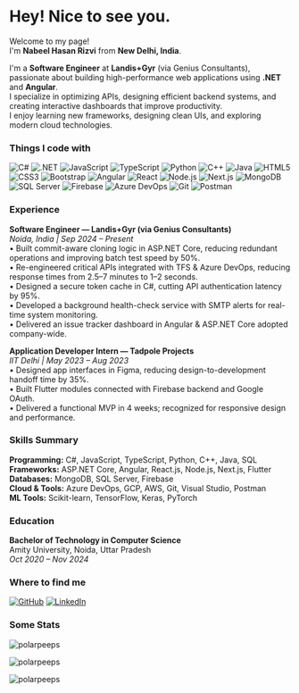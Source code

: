 <h1>Hey! Nice to see you.</h1>

<p>Welcome to my page! <br> I'm <b>Nabeel Hasan Rizvi</b> from <b>New Delhi, India</b>.</p>
<p>I'm a <b>Software Engineer</b> at <b>Landis+Gyr</b> (via Genius Consultants), passionate about building high-performance web applications using <b>.NET</b> and <b>Angular</b>.<br>
I specialize in optimizing APIs, designing efficient backend systems, and creating interactive dashboards that improve productivity.<br>
I enjoy learning new frameworks, designing clean UIs, and exploring modern cloud technologies.</p>

<h3>Things I code with</h3>
<p>
  <img alt="C#" src="https://img.shields.io/badge/C%23-239120?style=flat-square&logo=c-sharp&logoColor=white" />
  <img alt=".NET" src="https://img.shields.io/badge/.NET-512BD4?style=flat-square&logo=dotnet&logoColor=white" />
  <img alt="JavaScript" src="https://img.shields.io/badge/JavaScript-323330?style=flat-square&logo=javascript&logoColor=F7DF1E" />
  <img alt="TypeScript" src="https://img.shields.io/badge/TypeScript-007ACC?style=flat-square&logo=typescript&logoColor=white" />
  <img alt="Python" src="https://img.shields.io/badge/Python-3776AB?style=flat-square&logo=python&logoColor=white" />
  <img alt="C++" src="https://img.shields.io/badge/C++-00599C?style=flat-square&logo=cplusplus&logoColor=white" />
  <img alt="Java" src="https://img.shields.io/badge/Java-ED8B00?style=flat-square&logo=java&logoColor=white" />
  <img alt="HTML5" src="https://img.shields.io/badge/HTML5-E34F26?style=flat-square&logo=html5&logoColor=white" />
  <img alt="CSS3" src="https://img.shields.io/badge/CSS3-1572B6?style=flat-square&logo=css3&logoColor=white" />
  <img alt="Bootstrap" src="https://img.shields.io/badge/Bootstrap-563D7C?style=flat-square&logo=bootstrap&logoColor=white" />
  <img alt="Angular" src="https://img.shields.io/badge/Angular-DD0031?style=flat-square&logo=angular&logoColor=white" />
  <img alt="React" src="https://img.shields.io/badge/React-45b8d8?style=flat-square&logo=react&logoColor=white" />
  <img alt="Node.js" src="https://img.shields.io/badge/Node.js-6cc24a?style=flat-square&logo=node.js&logoColor=white" />
  <img alt="Next.js" src="https://img.shields.io/badge/Next.js-000000?style=flat-square&logo=nextdotjs&logoColor=white" />
  <img alt="MongoDB" src="https://img.shields.io/badge/MongoDB-4EA94B?style=flat-square&logo=mongodb&logoColor=white" />
  <img alt="SQL Server" src="https://img.shields.io/badge/SQL%20Server-CC2927?style=flat-square&logo=microsoftsqlserver&logoColor=white" />
  <img alt="Firebase" src="https://img.shields.io/badge/Firebase-FFCA28?style=flat-square&logo=firebase&logoColor=black" />
  <img alt="Azure DevOps" src="https://img.shields.io/badge/Azure%20DevOps-0078D7?style=flat-square&logo=azuredevops&logoColor=white" />
  <img alt="Git" src="https://img.shields.io/badge/Git-F05032?style=flat-square&logo=git&logoColor=white" />
  <img alt="Postman" src="https://img.shields.io/badge/Postman-FF6C37?style=flat-square&logo=postman&logoColor=white" />
</p>

<h3>Experience</h3>
<p><b>Software Engineer — Landis+Gyr (via Genius Consultants)</b><br>
<em>Noida, India | Sep 2024 – Present</em><br>
• Built commit-aware cloning logic in ASP.NET Core, reducing redundant operations and improving batch test speed by 50%.<br>
• Re-engineered critical APIs integrated with TFS & Azure DevOps, reducing response times from 2.5–7 minutes to 1–2 seconds.<br>
• Designed a secure token cache in C#, cutting API authentication latency by 95%.<br>
• Developed a background health-check service with SMTP alerts for real-time system monitoring.<br>
• Delivered an issue tracker dashboard in Angular & ASP.NET Core adopted company-wide.
</p>

<p><b>Application Developer Intern — Tadpole Projects</b><br>
<em>IIT Delhi | May 2023 – Aug 2023</em><br>
• Designed app interfaces in Figma, reducing design-to-development handoff time by 35%.<br>
• Built Flutter modules connected with Firebase backend and Google OAuth.<br>
• Delivered a functional MVP in 4 weeks; recognized for responsive design and performance.
</p>

<h3>Skills Summary</h3>
<p>
<b>Programming:</b> C#, JavaScript, TypeScript, Python, C++, Java, SQL<br>
<b>Frameworks:</b> ASP.NET Core, Angular, React.js, Node.js, Next.js, Flutter<br>
<b>Databases:</b> MongoDB, SQL Server, Firebase<br>
<b>Cloud & Tools:</b> Azure DevOps, GCP, AWS, Git, Visual Studio, Postman<br>
<b>ML Tools:</b> Scikit-learn, TensorFlow, Keras, PyTorch
</p>

<h3>Education</h3>
<p><b>Bachelor of Technology in Computer Science</b><br>
Amity University, Noida, Uttar Pradesh<br>
<em>Oct 2020 – Nov 2024</em>
</p>

<h3>Where to find me</h3>
<p>
<a href="https://github.com/polarpeeps" target="_blank"><img alt="GitHub" src="https://img.shields.io/badge/GitHub-%2312100E.svg?&style=for-the-badge&logo=Github&logoColor=white" /></a>
<a href="https://www.linkedin.com/in/nabeel-hasan-rizvi" target="_blank"><img alt="LinkedIn" src="https://img.shields.io/badge/linkedin-%230077B5.svg?&style=for-the-badge&logo=linkedin&logoColor=white" /></a>
</p>

<h3>Some Stats</h3>
<p><img align="center" src="https://github-readme-stats.vercel.app/api?username=polarpeeps&show_icons=true&locale=en&layout=compact&theme=chartreuse-dark" alt="polarpeeps" /></p>
<p><img align="center" src="https://github-readme-streak-stats.herokuapp.com/?user=polarpeeps&layout=compact&theme=chartreuse-dark" alt="polarpeeps" /></p>
<p><img align="center" src="https://github-readme-stats.vercel.app/api/top-langs?username=polarpeeps&show_icons=true&locale=en&layout=compact&theme=chartreuse-dark" alt="polarpeeps" /></p>

